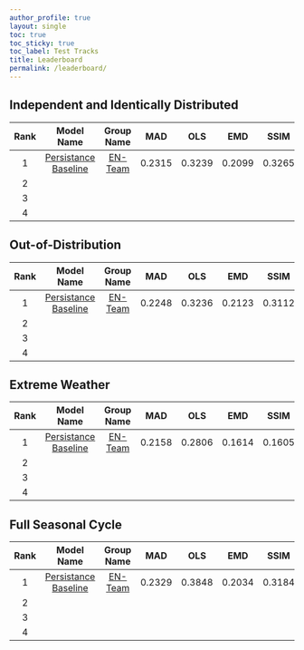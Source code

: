 ```yaml
---
author_profile: true
layout: single
toc: true
toc_sticky: true
toc_label: Test Tracks
title: Leaderboard
permalink: /leaderboard/
---
```


## Independent and Identically Distributed

| **Rank** |      **Model Name**      | **Group Name** |   **MAD**  |   **OLS**  |   **EMD**  |  **SSIM**  | **EarthNetScore** |
|:----:|:--------------------:|:----------:|:------:|:------:|:------:|:------:|:-------------:|
| 1    | [Persistance Baseline](https://www.linktoEarthNetpaper.com) | [EN-Team](/about/)     | 0.2315 | 0.3239 | 0.2099 | 0.3265 |     0.2625    |
| 2    |                      |            |        |        |        |        |               |
| 3    |                      |            |        |        |        |        |               |
| 4    |                      |            |        |        |        |        |               |




## Out-of-Distribution

| **Rank** |      **Model Name**      | **Group Name** |   **MAD**  |   **OLS**  |   **EMD**  |  **SSIM**  | **EarthNetScore** |
|:----:|:--------------------:|:----------:|:------:|:------:|:------:|:------:|:-------------:|
| 1    | [Persistance Baseline](https://www.linktoEarthNetpaper.com) | [EN-Team](/about/)     | 0.2248 | 0.3236 | 0.2123 | 0.3112 |     0.2587    |
| 2    |                      |            |        |        |        |        |               |
| 3    |                      |            |        |        |        |        |               |
| 4    |                      |            |        |        |        |        |               |



## Extreme Weather

| **Rank** |      **Model Name**      | **Group Name** |   **MAD**  |   **OLS**  |   **EMD**  |  **SSIM**  | **EarthNetScore** |
|:----:|:--------------------:|:----------:|:------:|:------:|:------:|:------:|:-------------:|
| 1    | [Persistance Baseline](https://www.linktoEarthNetpaper.com) | [EN-Team](/about/)     | 0.2158 | 0.2806 | 0.1614 | 0.1605 |     0.19390    |
| 2    |                      |            |        |        |        |        |               |
| 3    |                      |            |        |        |        |        |               |
| 4    |                      |            |        |        |        |        |               |




## Full Seasonal Cycle

| **Rank** |      **Model Name**      | **Group Name** |   **MAD**  |   **OLS**  |   **EMD**  |  **SSIM**  | **EarthNetScore** |
|:----:|:--------------------:|:----------:|:------:|:------:|:------:|:------:|:-------------:|
| 1    | [Persistance Baseline](https://www.linktoEarthNetpaper.com) | [EN-Team](/about/)     | 0.2329 | 0.3848 | 0.2034 | 0.3184 |     0.2676    |
| 2    |                      |            |        |        |        |        |               |
| 3    |                      |            |        |        |        |        |               |
| 4    |                      |            |        |        |        |        |               |
